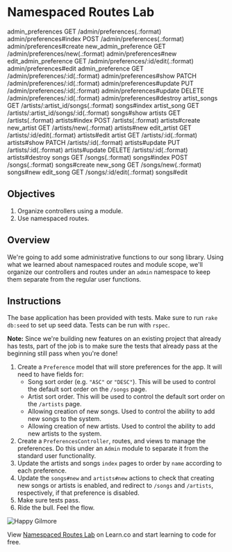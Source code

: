 # Namespaced Routes Lab

admin_preferences GET    /admin/preferences(.:format)            admin/preferences#index
                      POST   /admin/preferences(.:format)            admin/preferences#create
 new_admin_preference GET    /admin/preferences/new(.:format)        admin/preferences#new
edit_admin_preference GET    /admin/preferences/:id/edit(.:format)   admin/preferences#edit
     admin_preference GET    /admin/preferences/:id(.:format)        admin/preferences#show
                      PATCH  /admin/preferences/:id(.:format)        admin/preferences#update
                      PUT    /admin/preferences/:id(.:format)        admin/preferences#update
                      DELETE /admin/preferences/:id(.:format)        admin/preferences#destroy
         artist_songs GET    /artists/:artist_id/songs(.:format)     songs#index
          artist_song GET    /artists/:artist_id/songs/:id(.:format) songs#show
              artists GET    /artists(.:format)                      artists#index
                      POST   /artists(.:format)                      artists#create
           new_artist GET    /artists/new(.:format)                  artists#new
          edit_artist GET    /artists/:id/edit(.:format)             artists#edit
               artist GET    /artists/:id(.:format)                  artists#show
                      PATCH  /artists/:id(.:format)                  artists#update
                      PUT    /artists/:id(.:format)                  artists#update
                      DELETE /artists/:id(.:format)                  artists#destroy
                songs GET    /songs(.:format)                        songs#index
                      POST   /songs(.:format)                        songs#create
             new_song GET    /songs/new(.:format)                    songs#new
            edit_song GET    /songs/:id/edit(.:format)               songs#edit

## Objectives

1. Organize controllers using a module.
2. Use namespaced routes.

## Overview

We're going to add some administrative functions to our song library.
Using what we learned about namespaced routes and module scope, we'll
organize our controllers and routes under an `admin` namespace to keep
them separate from the regular user functions.

## Instructions

The base application has been provided with tests. Make sure to run
`rake db:seed` to set up seed data. Tests can be run with `rspec`.

**Note:** Since we're building new features on an existing project that
already has tests, part of the job is to make sure the tests that
already pass at the beginning still pass when you're done!

1. Create a `Preference` model that will store preferences for the app. It will need
   to have fields for:
   * Song sort order (e.g. `"ASC"` or `"DESC"`). This will be used to control the default sort order on the `/songs` page.
   * Artist sort order. This will be used to control the default sort order on the `/artists` page.
   * Allowing creation of new songs. Used to control the ability to add new songs to the system.
   * Allowing creation of new artists. Used to control the ability to add new artists to the system.
2. Create a `PreferencesController`, routes, and views to manage the preferences. Do this under an `Admin` module to separate it from the standard user functionality.
3. Update the artists and songs `index` pages to order by `name` according to each preference.
4. Update the `songs#new` and `artists#new` actions to check that creating new songs or artists is enabled, and redirect to `/songs` and `/artists`, respectively, if that preference is disabled.
5. Make sure tests pass.
6. Ride the bull. Feel the flow.

![Happy Gilmore](http://i.giphy.com/h2Q9ZYee54UOk.gif)

<p data-visibility='hidden'>View <a href='https://learn.co/lessons/namespaced-routes-lab' title='Namespaced Routes Lab'>Namespaced Routes Lab</a> on Learn.co and start learning to code for free.</p>
